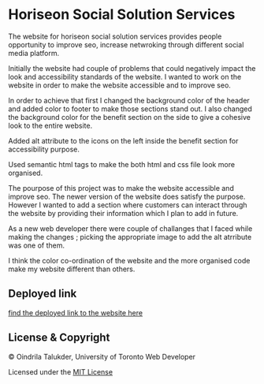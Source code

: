 # Horiseon Social Solution Services
The website for horiseon social solution services provides people opportunity to improve seo, increase netwroking through different social media platform. 

Initially the website had couple of problems that could negatively impact the look and accessibility standards of the website. I wanted to work on the website in order to make the website accessible and to improve seo. 

In order to achieve that first I changed the background color of the header and added color to footer to make those sections stand out. I also changed the background color for the benefit section on the side to give a cohesive look to the entire website.

Added alt attribute to the icons on the left inside the benefit section for accessibility purpose.

Used semantic html tags to make the both html and css file look more organised. 

The pourpose of this project was to make the website accessible and improve seo. The newer version of the website does satisfy the purpose. However I wanted to add a section where customers can interact through the website by providing their information which I plan to add in future.

As a new web developer there were couple of challanges that I faced while making the changes ; picking the appropriate image to add the alt atrribute was one of them. 

I think the color co-ordination of the website and the more organised code make my website different than others.

## Deployed link
 
[find the deployed link to the website here](https://oindrila11.github.io/u-of-t-refactor-horiseon-easy-read-cool-project/)

## License & Copyright

© Oindrila Talukder, University of Toronto Web Developer

Licensed under the [MIT License](LICENSE.txt)


